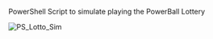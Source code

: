 PowerShell Script to simulate playing the PowerBall Lottery

![PS_Lotto_Sim](https://github.com/user-attachments/assets/c3820f7c-ed9c-4706-92dd-e667734524c8)
